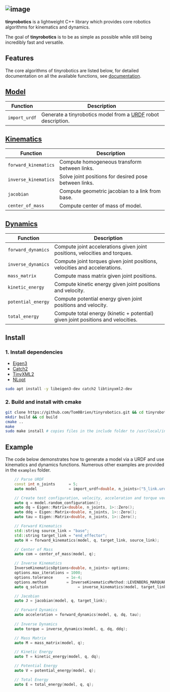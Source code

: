 ![image](https://user-images.githubusercontent.com/41043317/231810128-a1c5257d-8b27-4a82-838d-a1c588b8e913.png)
---

**tinyrobotics** is a lightweight C++ library which provides core robotics algorithms for kinematics and dynamics.

The goal of **tinyrobotics** is to be as simple as possible while still being incredibly fast and versatile.

## Features
The core algorithms of tinyrobotics are listed below, for detailed documentation on all the available functions, see <a href="https://tom0brien.github.io/tinyrobotics">documentation</a>.
<h2><a href="https://tom0brien.github.io/tinyrobotics/structtr_1_1model_1_1Model.html#details">Model</a></h2>

| Function      | Description                                                                              |
| ------------- | ---------------------------------------------------------------------------------------- |
| `import_urdf` | Generate a tinyrobotics model from a [URDF](http://wiki.ros.org/urdf) robot description. |

<h2><a href="https://tom0brien.github.io/tinyrobotics/Kinematics_8hpp.html">Kinematics</a></h2>

| Function                 | Description                                                               |
| ------------------------ | -----------------------------------------------------------------         |
| `forward_kinematics`     | Compute homogeneous transform between links.                              |
| `inverse_kinematics`     | Solve joint positions for desired pose between links.                     |
| `jacobian`     | Compute geometric jacobian to a link from base.                           |
| `center_of_mass`         | Compute center of mass of model.                                          |

<h2><a href="https://tom0brien.github.io/tinyrobotics/Dynamics_8hpp.html">Dynamics</a></h2>

| Function           | Description                                                                     |
| ------------------ | ------------------------------------------------------------------------------  |
| `forward_dynamics` | Compute joint accelerations given joint positions, velocities and torques.      |
| `inverse_dynamics` | Compute joint torques given joint positions, velocities and accelerations.      |
| `mass_matrix`      | Compute mass matrix given joint positions.                                      |
| `kinetic_energy`   | Compute kinetic energy given joint positions and velocity.                      |
| `potential_energy` | Compute potential energy given joint positions and velocity.                    |
| `total_energy`     | Compute total energy (kinetic + potential) given joint positions and velocities.|

## Install

### 1. Install dependencies
- [Eigen3](https://eigen.tuxfamily.org/index.php?title=Main_Page)
- [Catch2](https://github.com/catchorg/Catch2)
- [TinyXML2](https://github.com/leethomason/tinyxml2)
- [NLopt](https://github.com/stevengj/nlopt)

```bash
sudo apt install -y libeigen3-dev catch2 libtinyxml2-dev
```

### 2. Build and install with cmake
  ```bash
  git clone https://github.com/Tom0Brien/tinyrobotics.git && cd tinyrobotics
  mkdir build && cd build
  cmake ..
  make
  sudo make install # copies files in the include folder to /usr/local/include*
  ```

## Example
The code below demonstrates how to generate a model via a URDF and use kinematics and dynamics functions.
Numerous other examples are provided in the `examples` folder. 

```c++
    // Parse URDF
    const int n_joints      = 5;
    auto model              = import_urdf<double, n_joints>("5_link.urdf");

    // Create test configuration, velocity, acceleration and torque vectors
    auto q = model.random_configuration();
    auto dq = Eigen::Matrix<double, n_joints, 1>::Zero();
    auto ddq = Eigen::Matrix<double, n_joints, 1>::Zero();
    auto tau = Eigen::Matrix<double, n_joints, 1>::Zero();

    // Forward Kinematics
    std::string source_link = "base";
    std::string target_link = "end_effector";
    auto H = forward_kinematics(model, q, target_link, source_link);

    // Center of Mass
    auto com = center_of_mass(model, q);

    // Inverse Kinematics
    InverseKinematicsOptions<double, n_joints> options;
    options.max_iterations = 1000;
    options.tolerance      = 1e-4;
    options.method         = InverseKinematicsMethod::LEVENBERG_MARQUARDT;
    auto q_solution             = inverse_kinematics(model, target_link, source_link, H, q, options);

    // Jacobian
    auto J = jacobian(model, q, target_link);

    // Forward Dynamics
    auto acceleration = forward_dynamics(model, q, dq, tau);
   
    // Inverse Dynamics
    auto torque = inverse_dynamics(model, q, dq, ddq);

    // Mass Matrix
    auto M = mass_matrix(model, q);

    // Kinetic Energy
    auto T = kinetic_energy(model, q, dq);

    // Potential Energy
    auto V = potential_energy(model, q);

    // Total Energy
    auto E = total_energy(model, q, q);
```
